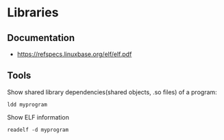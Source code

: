 # Libraries

## Documentation
- https://refspecs.linuxbase.org/elf/elf.pdf

## Tools
Show shared library dependencies(shared objects, .so files) of a program:

    ldd myprogram

Show ELF information

    readelf -d myprogram